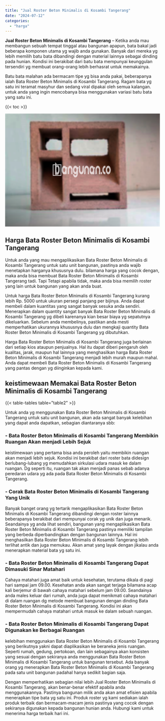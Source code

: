 ```yaml
---
title: "Jual Roster Beton Minimalis di Kosambi Tangerang"
date: "2024-07-12"
categories: 
  - "harga"
---
```


**Jual Roster Beton Minimalis di Kosambi Tangerang** – Ketika anda mau membangun sebuah tempat tinggal atau bangunan apapun, bata bakal jadi beberapa komponen utama yg wajib anda gunakan. Banyak dari mereka yg lebih memilih batu bata dibandingi dengan material lainnya sebagai dinding pada hunian. Kondisi ini berakibat dari batu bata mempunyai keunggulan tersendiri yg membuat orang-orang lebih berhasrat untuk memakainya.

Batu bata malahan ada bermacam tipe yg bisa anda pakai, beberapanya ialah Bata Roster Beton Minimalis di Kosambi Tangerang. Ragam bata yg satu ini teramat masyhur dan sedang viral dipakai oleh semua kalangan. untuk anda yang ingin mencobanya bisa menggunakan variasi batu bata yang satu ini.

{{< toc >}}

![Jual Roster Beton Minimalis di Kosambi Tangerang](/images/bata-roster-minimalis-04.png)

## Harga Bata Roster Beton Minimalis di Kosambi Tangerang

Untuk anda yang mau mengaplikasikan Bata Roster Beton Minimalis di Kosambi Tangerang untuk satu unit bangunan, pastinya anda wajib menetapkan harganya khususnya dulu. bilamana harga yang cocok dengan, maka anda bisa membuat Bata Roster Beton Minimalis di Kosambi Tangerang tadi. Tapi Tetapi apabila tidak, maka anda bisa memilih roster yang lain untuk bangunan yang akan anda buat.

Untuk harga Bata Roster Beton Minimalis di Kosambi Tangerang kurang lebih Rp. 5000 untuk ukuran persegi panjang per bijinya. Anda dapat membeli dalam kuantitas yang sangat banyak sesuka anda sendiri. Menerapkan dalam quantity sangat banyak Bata Roster Beton Minimalis di Kosambi Tangerang yg dibeli karenanya kian besar biaya yg sepatutnya dikeluarkan. Sebelum anda membelinya, pastikan anda mesti memperhatikan ukurannya khususnya dulu dan mengkaji quantity Bata Roster Beton Minimalis di Kosambi Tangerang yg dibutuhkan.

Harga Bata Roster Beton Minimalis di Kosambi Tangerang juga berlainan dari setiap kios ataupun penjualnya. Hal itu dapat diberi pengaruh oleh kualitas, jarak, maupun hal lainnya yang menghasilkan harga Bata Roster Beton Minimalis di Kosambi Tangerang menjadi lebih murah maupun mahal. Anda dapat membeli Bata Roster Beton Minimalis di Kosambi Tangerang yang pantas dengan yg diinginkan kepada kami.

## keistimewaan Memakai Bata Roster Beton Minimalis di Kosambi Tangerang

{{< table-tables table="table2" >}}

Untuk anda yg menggunakan Bata Roster Beton Minimalis di Kosambi Tangerang untuk satu unit bangunan, akan ada sangat banyak kelebihan yang dapat anda dapatkan, sebagian diantaranya sbb:

### \- Bata Roster Beton Minimalis di Kosambi Tangerang Membikin Ruangan Akan menjadi Lebih Sejuk

keistimewaan yang pertama bisa anda peroleh yaitu membikin ruangan akan menjadi lebih sejuk. Kondisi ini berakibat dari roster bata didesign berlubang-lubang yg memudahkan sirkulasi udara masuk ke dalam ruangan. Dg seperti itu, ruangan tak akan menjadi panas sebab adanya peredaran udara yg ada pada Bata Roster Beton Minimalis di Kosambi Tangerang.

### \- Corak Bata Roster Beton Minimalis di Kosambi Tangerang Yang Unik

Banyak banget orang yg tertarik mengaplikasikan Bata Roster Beton Minimalis di Kosambi Tangerang dibandingi dengan roster lainnya beberapanya berakibat dari mempunyai corak yg unik dan juga menarik. Seandainya yg anda lihat sendiri, bangunan yang mengaplikasikan Bata Roster Beton Minimalis di Kosambi Tangerang pastinya memiliki tampilan yang berbeda diperbandingkan dengan bangunan lainnya. Hal ini menghasilkan Bata Roster Beton Minimalis di Kosambi Tangerang lebih terlihat antik dan juga memukau. Akan amat yang layak dengan jikalau anda menerapkan material bata yg satu ini.

### \- Bata Roster Beton Minimalis di Kosambi Tangerang Dapat Dimasuki Sinar Matahari

Cahaya matahari juga amat baik untuk kesehatan, terutama dikala di pagi hari sampai jam 09.00. Kesehatan anda akan sangat terjaga bilamana acap kali berjemur di bawah cahaya matahari sebelum jam 09.00. Seandainya anda males keluar dari rumah, anda juga dapat menikmati cahaya matahari di dalam ruangan dg metode membuat bangunan dengan dinding Bata Roster Beton Minimalis di Kosambi Tangerang. Kondisi ini akan mempermudah cahaya matahari untuk masuk ke dalam sebuah ruangan.

### \- Bata Roster Beton Minimalis di Kosambi Tangerang Dapat Digunakan ke Berbagai Ruangan

kelebihan menggunakan Bata Roster Beton Minimalis di Kosambi Tangerang yang berikutnya yakni dapat diaplikasikan ke beraneka jenis ruangan. Seperti rumah, gedung, pertokoan, dan lain sebagainya akan konsisten yang sesuai dengan sekiranya anda menggunakan Bata Roster Beton Minimalis di Kosambi Tangerang untuk bangunan tersebut. Ada banyak orang yg menerapkan Bata Roster Beton Minimalis di Kosambi Tangerang pada satu unit bangunan padahal hanya sedikit bagian saja.

Dengan memperhatikan sebagian nilai lebih Jual Roster Beton Minimalis di Kosambi Tangerang, akan benar-benar efektif apabila anda menggunakannya. Pastinya bangunan milik anda akan amat efisien apabila menerapkan tipe bata yg satu ini. Produk roster yg kami sediakan ialah produk terbaik dan bermacam-macam jenis pastinya yang cocok dengan sekiranya digunakan kepada bangunan hunian anda. Hubungi kami untuk menerima harga terbaik hari ini.
